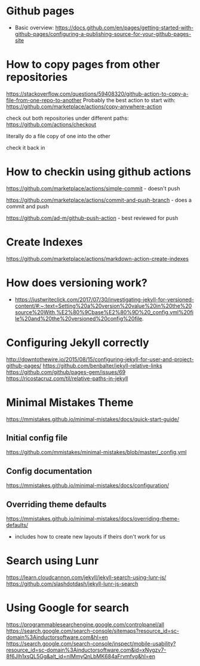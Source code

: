 # Github pages
- Basic overview: https://docs.github.com/en/pages/getting-started-with-github-pages/configuring-a-publishing-source-for-your-github-pages-site

# How to copy pages from other repositories
https://stackoverflow.com/questions/59408320/github-action-to-copy-a-file-from-one-repo-to-another
Probably the best action to start with: https://github.com/marketplace/actions/copy-anywhere-action

check out both repositories under different paths:
https://github.com/actions/checkout

literally do a file copy of one into the other

check it back in

# How to checkin using github actions

https://github.com/marketplace/actions/simple-commit
    - doesn't push

https://github.com/marketplace/actions/commit-and-push-branch
    - does a commit and push


https://github.com/ad-m/github-push-action
    - best reviewed for push


# Create Indexes
https://github.com/marketplace/actions/markdown-action-create-indexes

# How does versioning work?
- https://justwriteclick.com/2017/07/30/investigating-jekyll-for-versioned-content/#:~:text=Setting%20a%20version%20value%20in%20the%20source%20With,%E2%80%9Cbase%E2%80%9D%20_config.yml%20file%20and%20the%20versioned%20config%20file.

# Configuring Jekyll correctly
http://downtothewire.io/2015/08/15/configuring-jekyll-for-user-and-project-github-pages/
https://github.com/benbalter/jekyll-relative-links
https://github.com/github/pages-gem/issues/69
https://ricostacruz.com/til/relative-paths-in-jekyll

# Minimal Mistakes Theme
https://mmistakes.github.io/minimal-mistakes/docs/quick-start-guide/

## Initial config file
https://github.com/mmistakes/minimal-mistakes/blob/master/_config.yml

## Config documentation
https://mmistakes.github.io/minimal-mistakes/docs/configuration/

## Overriding theme defaults
https://mmistakes.github.io/minimal-mistakes/docs/overriding-theme-defaults/
- includes how to create new layouts if theirs don't work for us

# Search using Lunr
https://learn.cloudcannon.com/jekyll/jekyll-search-using-lunr-js/
https://github.com/slashdotdash/jekyll-lunr-js-search

# Using Google for search   
https://programmablesearchengine.google.com/controlpanel/all
https://search.google.com/search-console/sitemaps?resource_id=sc-domain%3Ainductorsoftware.com&hl=en
https://search.google.com/search-console/inspect/mobile-usability?resource_id=sc-domain%3Ainductorsoftware.com&id=xNygzv7-8f6Jlh1xsQL5Gg&alt_id=nIMmyQnLbMK684aFrvmfvg&hl=en
